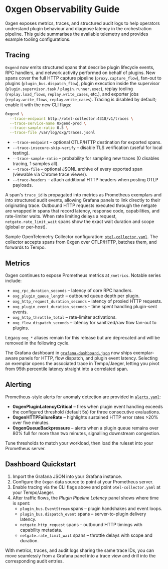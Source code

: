 # 0xgen Observability Guide

0xgen exposes metrics, traces, and structured audit logs to help operators understand plugin
behaviour and diagnose latency in the orchestration pipeline. This guide summarises the
available telemetry and provides example tooling configurations.

## Tracing

`0xgend` now emits structured spans that describe plugin lifecycle events, RPC handlers, and
network activity performed on behalf of plugins. New spans cover the full HTTP capture pipeline
(`proxy.capture_flow`), fan-out to plugins (`plugin_bus.dispatch_flow`), plugin execution inside the
supervisor (`plugin.supervisor.task` / `plugin.runner.exec`), replay tooling (`replay.load_flows`,
`replay.write_cases`, etc.), and exporter jobs (`replay.write_flows`, `replay.write_cases`). Tracing is disabled by default; enable it with
the new CLI flags:

```bash
0xgend \
  --trace-endpoint http://otel-collector:4318/v1/traces \
  --trace-service-name 0xgend-prod \
  --trace-sample-ratio 0.5 \
  --trace-file /var/log/oxg/traces.jsonl
```

* `--trace-endpoint` – optional OTLP/HTTP destination for exported spans.
* `--trace-insecure-skip-verify` – disable TLS verification (useful for local testing).
* `--trace-sample-ratio` – probability for sampling new traces (0 disables tracing, 1 samples all).
* `--trace-file` – optional JSONL archive of every exported span (viewable via Chrome trace viewer).
* `--trace-headers` – attach additional HTTP headers when posting OTLP payloads.

A span's `trace_id` is propagated into metrics as Prometheus exemplars and into structured audit
events, allowing Grafana panels to link directly to their originating trace. Outbound HTTP requests
executed through the netgate are wrapped in spans that record
latency, response code, capabilities, and rate-limiter waits. When rate limiting delays a request,
`netgate.rate_limit_wait` spans show the exact wait duration and scope (global or per-host).

Sample OpenTelemetry Collector configuration: [`otel-collector.yaml`](otel-collector.yaml).
The collector accepts spans from 0xgen over OTLP/HTTP, batches them, and forwards to Tempo.

## Metrics

0xgen continues to expose Prometheus metrics at `/metrics`. Notable series include:

* `oxg_rpc_duration_seconds` – latency of core RPC handlers.
* `oxg_plugin_queue_length` – outbound queue depth per plugin.
* `oxg_http_request_duration_seconds` – latency of proxied HTTP requests.
* `oxg_plugin_event_duration_seconds` – time spent handling plugin-sent events.
* `oxg_http_throttle_total` – rate-limiter activations.
* `oxg_flow_dispatch_seconds` – latency for sanitized/raw flow fan-out to plugins.

Legacy `oxg_*` aliases remain for this release but are deprecated and will be removed in the following cycle.

The Grafana dashboard in [`grafana-dashboard.json`](grafana-dashboard.json) now ships exemplar-aware
panels for HTTP, flow dispatch, and plugin event latency. Selecting an exemplar opens the associated
trace in Tempo/Jaeger, letting you pivot from 95th percentile latency straight into a correlated span.

## Alerting

Prometheus-style alerts for anomaly detection are provided in [`alerts.yaml`](alerts.yaml):

* **0xgenPluginLatencyCritical** – fires when plugin event handling exceeds the configured
  threshold (default 5s) for three consecutive evaluations.
* **0xgenHTTPFailureRate** – highlights sustained HTTP error rates >20% over five minutes.
* **0xgenQueueBackpressure** – alerts when a plugin queue remains over 80% full for more than
  two minutes, signalling downstream congestion.

Tune thresholds to match your workload, then load the ruleset into your Prometheus server.

## Dashboard Quickstart

1. Import the Grafana JSON into your Grafana instance.
2. Configure the `0xgen` data source to point at your Prometheus server.
3. Enable tracing via the CLI flags above and point `otel-collector.yaml` at your Tempo/Jaeger.
4. After traffic flows, the *Plugin Pipeline Latency* panel shows where time is spent:
   * `plugin_bus.EventStream` spans – plugin handshakes and event loops.
   * `plugin_bus.dispatch_event` spans – server-to-plugin delivery latency.
   * `netgate.http_request` spans – outbound HTTP timings with capability metadata.
   * `netgate.rate_limit_wait` spans – throttle delays with scope and duration.

With metrics, traces, and audit logs sharing the same trace IDs, you can move seamlessly from a
Grafana panel into a trace view and drill into the corresponding audit entries.

